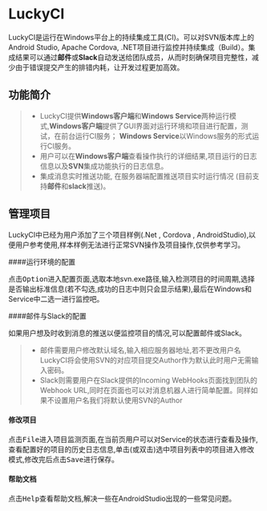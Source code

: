 **LuckyCI**
===================

LuckyCI是运行在Windows平台上的持续集成工具(CI)。可以对SVN版本库上的Android Studio, Apache Cordova, .NET项目进行监控并持续集成（Build）。集成结果可以通过**邮件**或**Slack**自动发送给团队成员，从而时刻确保项目完整性，减少由于错误提交产生的排错内耗，让开发过程更加高效。

功能简介
-------------

> - LuckyCI提供**Windows客户端**和**Windows Service**两种运行模式,**Windows客户端**提供了GUI界面对运行环境和项目进行配置，测试，在前台运行CI服务； **Windows Service**以Windows服务的形式运行CI服务。
> - 用户可以在**Windows客户端**查看操作执行的详细结果,项目运行的日志信息以及**SVN**集成功能执行的日志信息。
> - 集成消息实时推送功能, 在服务器端配置推送项目实时运行情况 (目前支持**邮件**和**slack**推送)。

管理项目
-------------

LuckyCI中已经为用户添加了三个项目样例(.Net , Cordova , AndroidStudio),以便用户参考使用,样本样例无法进行正常SVN操作及项目操作,仅供参考学习。

####<i class="icon-pencil"></i>运行环境的配置

点击<kbd>Option</kbd>进入配置页面,选取本地svn.exe路径,输入检测项目的时间周期,选择是否输出标准信息(若不勾选,成功的日志中则只会显示结果),最后在Windows和Service中二选一进行监控吧。

####<i class="icon-pencil"></i>邮件与Slack的配置

如果用户想及时收到消息的推送以便监控项目的情况,可以配置邮件或Slack。
> - 邮件需要用户修改默认域名,输入相应服务器地址,若不更改用户名LuckyCI将会使用SVN的对应项目提交Author作为默认此时用户无需输入密码。
> - Slack则需要用户在Slack提供的Incoming WebHooks页面找到团队的Webhook URL,同时在页面也可以对消息机器人进行简单配置。同样如果不设置用户名我们将默认使用SVN的Author

#### <i class="icon-pencil"></i> 修改项目

点击<kbd>File</kbd>进入项目监测页面,在当前页用户可以对Service的状态进行查看及操作,查看配置好的项目的历史日志信息,单击(或双击)选中项目列表中的项目进入修改模式,修改完后点击<kbd>Save</kbd>进行保存。

#### <i class="icon-pencil"></i> 帮助文档

点击<kbd>Help</kbd>查看帮助文档,解决一些在AndroidStudio出现的一些常见问题。
